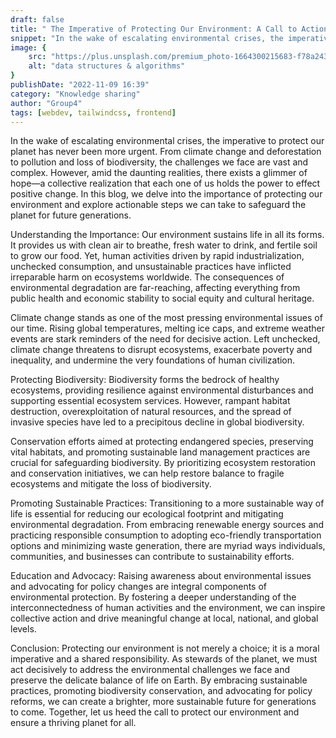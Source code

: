 ```yaml
---
draft: false
title: " The Imperative of Protecting Our Environment: A Call to Action"
snippet: "In the wake of escalating environmental crises, the imperative to protect our planet has never been more urgent. From climate change and deforestation to pollution and loss of biodiversity, the challenges we face are vast and complex."
image: {
    src: "https://plus.unsplash.com/premium_photo-1664300215683-f78a24392b8f?q=80&w=2970&auto=format&fit=crop&ixlib=rb-4.0.3&ixid=M3wxMjA3fDB8MHxwaG90by1wYWdlfHx8fGVufDB8fHx8fA%3D%3D",
    alt: "data structures & algorithms"
}
publishDate: "2022-11-09 16:39"
category: "Knowledge sharing"
author: "Group4"
tags: [webdev, tailwindcss, frontend]
---
```

In the wake of escalating environmental crises, the imperative to protect our planet has never been more urgent. From climate change and deforestation to pollution and loss of biodiversity, the challenges we face are vast and complex. However, amid the daunting realities, there exists a glimmer of hope—a collective realization that each one of us holds the power to effect positive change. In this blog, we delve into the importance of protecting our environment and explore actionable steps we can take to safeguard the planet for future generations.

Understanding the Importance:
Our environment sustains life in all its forms. It provides us with clean air to breathe, fresh water to drink, and fertile soil to grow our food. Yet, human activities driven by rapid industrialization, unchecked consumption, and unsustainable practices have inflicted irreparable harm on ecosystems worldwide. The consequences of environmental degradation are far-reaching, affecting everything from public health and economic stability to social equity and cultural heritage.

Climate change stands as one of the most pressing environmental issues of our time. Rising global temperatures, melting ice caps, and extreme weather events are stark reminders of the need for decisive action. Left unchecked, climate change threatens to disrupt ecosystems, exacerbate poverty and inequality, and undermine the very foundations of human civilization.

Protecting Biodiversity:
Biodiversity forms the bedrock of healthy ecosystems, providing resilience against environmental disturbances and supporting essential ecosystem services. However, rampant habitat destruction, overexploitation of natural resources, and the spread of invasive species have led to a precipitous decline in global biodiversity.

Conservation efforts aimed at protecting endangered species, preserving vital habitats, and promoting sustainable land management practices are crucial for safeguarding biodiversity. By prioritizing ecosystem restoration and conservation initiatives, we can help restore balance to fragile ecosystems and mitigate the loss of biodiversity.

Promoting Sustainable Practices:
Transitioning to a more sustainable way of life is essential for reducing our ecological footprint and mitigating environmental degradation. From embracing renewable energy sources and practicing responsible consumption to adopting eco-friendly transportation options and minimizing waste generation, there are myriad ways individuals, communities, and businesses can contribute to sustainability efforts.

Education and Advocacy:
Raising awareness about environmental issues and advocating for policy changes are integral components of environmental protection. By fostering a deeper understanding of the interconnectedness of human activities and the environment, we can inspire collective action and drive meaningful change at local, national, and global levels.

Conclusion:
Protecting our environment is not merely a choice; it is a moral imperative and a shared responsibility. As stewards of the planet, we must act decisively to address the environmental challenges we face and preserve the delicate balance of life on Earth. By embracing sustainable practices, promoting biodiversity conservation, and advocating for policy reforms, we can create a brighter, more sustainable future for generations to come. Together, let us heed the call to protect our environment and ensure a thriving planet for all.